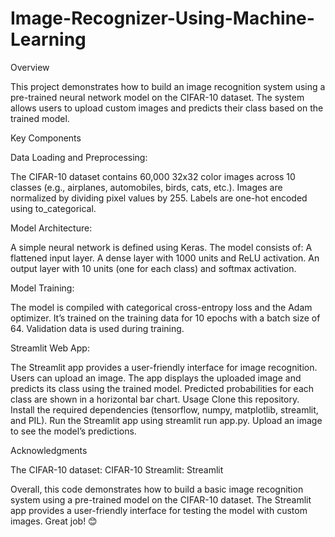 # Image-Recognizer-Using-Machine-Learning

Overview

This project demonstrates how to build an image recognition system using a pre-trained neural network model on the CIFAR-10 dataset. The system allows users to upload custom images and predicts their class based on the trained model.

Key Components

Data Loading and Preprocessing:

The CIFAR-10 dataset contains 60,000 32x32 color images across 10 classes (e.g., airplanes, automobiles, birds, cats, etc.).
Images are normalized by dividing pixel values by 255.
Labels are one-hot encoded using to_categorical.

Model Architecture:

A simple neural network is defined using Keras.
The model consists of:
A flattened input layer.
A dense layer with 1000 units and ReLU activation.
An output layer with 10 units (one for each class) and softmax activation.

Model Training:

The model is compiled with categorical cross-entropy loss and the Adam optimizer.
It’s trained on the training data for 10 epochs with a batch size of 64.
Validation data is used during training.

Streamlit Web App:

The Streamlit app provides a user-friendly interface for image recognition.
Users can upload an image.
The app displays the uploaded image and predicts its class using the trained model.
Predicted probabilities for each class are shown in a horizontal bar chart.
Usage
Clone this repository.
Install the required dependencies (tensorflow, numpy, matplotlib, streamlit, and PIL).
Run the Streamlit app using streamlit run app.py.
Upload an image to see the model’s predictions.


Acknowledgments

The CIFAR-10 dataset: CIFAR-10
Streamlit: Streamlit

Overall, this code demonstrates how to build a basic image recognition system using a pre-trained model on the CIFAR-10 dataset. The Streamlit app provides a user-friendly interface for testing the model with custom images. Great job! 😊
